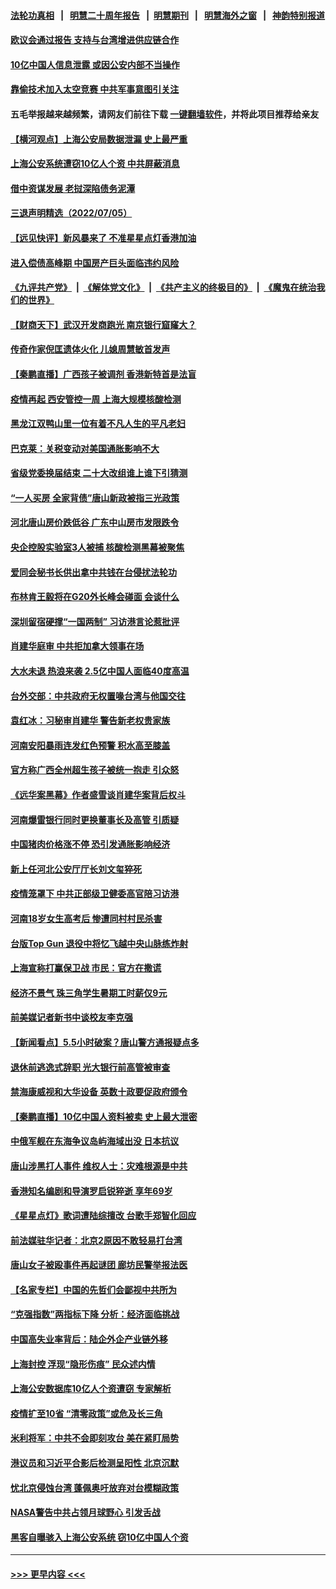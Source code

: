 #### [法轮功真相](https://github.com/gfw-breaker/truth/blob/master/README.md?t=0) &nbsp;&nbsp;|&nbsp;&nbsp; [明慧二十周年报告](https://github.com/gfw-breaker/mh-reports/blob/master/README.md?t=0) &nbsp;&nbsp;|&nbsp;&nbsp;[明慧期刊](https://github.com/gfw-breaker/mh-qikan) &nbsp;&nbsp;|&nbsp;&nbsp; [明慧海外之窗](https://github.com/gfw-breaker/mh-news/blob/master/README.md?t=0) &nbsp;&nbsp;|&nbsp;&nbsp; [神韵特别报道](https://github.com/gfw-breaker/mh-news/blob/master/shenyun.md?t=0)
#### [欧议会通过报告 支持与台湾增进供应链合作](../pages/nsc413/n13774466.md?t=07061251) 
#### [10亿中国人信息泄露 或因公安内部不当操作](../pages/nsc413/n13774417.md?t=07061251) 
#### [靠偷技术加入太空竞赛 中共军事意图引关注](../pages/nsc413/n13774393.md?t=07061251) 
#### 五毛举报越来越频繁，请网友们前往下载 [一键翻墙软件](https://github.com/gfw-breaker/ssr-accounts)，并将此项目推荐给亲友
#### [【横河观点】上海公安局数据泄漏 史上最严重](../pages/nsc413/n13774347.md?t=07061251) 
#### [上海公安系统遭窃10亿人个资 中共屏蔽消息](../pages/nsc413/n13774299.md?t=07061251) 
#### [借中资谋发展 老挝深陷债务泥潭](../pages/nsc413/n13774386.md?t=07061251) 
#### [三退声明精选（2022/07/05）](../pages/nsc413/n13774378.md?t=07061251) 
#### [【远见快评】新风暴来了 不准星星点灯香港加油](../pages/nsc413/n13774321.md?t=07061251) 
#### [进入偿债高峰期 中国房产巨头面临违约风险](../pages/nsc413/n13774314.md?t=07061251) 
#### [《九评共产党》](https://github.com/begood0513/9ping.md/blob/master/README.md) &nbsp;|&nbsp; [《解体党文化》](../../../../jtdwh.md/blob/master/README.md)  &nbsp;|&nbsp; [《共产主义的终极目的》](../../../../gczydzjmd.md/blob/master/README.md) &nbsp;|&nbsp; [《魔鬼在统治我们的世界》](../../../../mgztzwmdsj.md/blob/master/README.md) 
#### [【财商天下】武汉开发商跑光 南京银行窟窿大？](../pages/nsc413/n13774272.md?t=07061251) 
#### [传奇作家倪匡遗体火化 儿媳周慧敏首发声](../pages/nsc413/n13774312.md?t=07061251) 
#### [【秦鹏直播】广西孩子被调剂 香港新特首是法盲](../pages/nsc413/n13774340.md?t=07061251) 
#### [疫情再起 西安管控一周 上海大规模核酸检测](../pages/nsc413/n13774283.md?t=07061251) 
#### [黑龙江双鸭山里一位有着不凡人生的平凡老妇](../pages/nsc413/n13774224.md?t=07061251) 
#### [巴克莱：关税变动对美国通胀影响不大](../pages/nsc413/n13774227.md?t=07061251) 
#### [省级党委换届结束 二十大改组谁上谁下引猜测](../pages/nsc413/n13774231.md?t=07061251) 
#### [“一人买房 全家背债”唐山新政被指三光政策](../pages/nsc413/n13774239.md?t=07061251) 
#### [河北唐山房价跌低谷 广东中山房市发限跌令](../pages/nsc413/n13774050.md?t=07061251) 
#### [央企控股实验室3人被捕 核酸检测黑幕被聚焦](../pages/nsc413/n13774152.md?t=07061251) 
#### [爱同会秘书长供出拿中共钱在台侵扰法轮功](../pages/nsc413/n13773953.md?t=07061251) 
#### [布林肯王毅将在G20外长峰会碰面 会谈什么](../pages/nsc413/n13774153.md?t=07061251) 
#### [深圳留宿硬撑“一国两制” 习访港言论惹批评](../pages/nsc413/n13774168.md?t=07061251) 
#### [肖建华庭审 中共拒加拿大领事在场](../pages/nsc413/n13774155.md?t=07061251) 
#### [大水未退 热浪来袭 2.5亿中国人面临40度高温](../pages/nsc413/n13774061.md?t=07061251) 
#### [台外交部：中共政府无权置喙台湾与他国交往](../pages/nsc413/n13773963.md?t=07061251) 
#### [袁红冰：习秘审肖建华 警告新老权贵家族](../pages/nsc413/n13774091.md?t=07061251) 
#### [河南安阳暴雨连发红色预警 积水高至膝盖](../pages/nsc413/n13774003.md?t=07061251) 
#### [官方称广西全州超生孩子被统一抱走 引众怒](../pages/nsc413/n13773980.md?t=07061251) 
#### [《远华案黑幕》作者盛雪谈肖建华案背后权斗](../pages/nsc413/n13773995.md?t=07061251) 
#### [河南爆雷银行同时更换董事长及高管 引质疑](../pages/nsc413/n13773966.md?t=07061251) 
#### [中国猪肉价格涨不停 恐引发通胀影响经济](../pages/nsc413/n13773973.md?t=07061251) 
#### [新上任河北公安厅厅长刘文玺猝死](../pages/nsc413/n13773972.md?t=07061251) 
#### [疫情笼罩下 中共正部级卫健委高官陪习访港](../pages/nsc413/n13773801.md?t=07061251) 
#### [河南18岁女生高考后 惨遭同村村民杀害](../pages/nsc413/n13773887.md?t=07061251) 
#### [台版Top Gun 退役中将忆飞越中央山脉练炸射](../pages/nsc413/n13773720.md?t=07061251) 
#### [上海宣称打赢保卫战 市民：官方在撒谎](../pages/nsc413/n13773851.md?t=07061251) 
#### [经济不景气 珠三角学生暑期工时薪仅9元](../pages/nsc413/n13773780.md?t=07061251) 
#### [前美媒记者新书中谈校友李克强](../pages/nsc413/n13773712.md?t=07061251) 
#### [【新闻看点】5.5小时破案？唐山警方通报疑点多](../pages/nsc413/n13773559.md?t=07061251) 
#### [退休前逃逸式辞职 光大银行前高管被审查](../pages/nsc413/n13773639.md?t=07061251) 
#### [禁海康威视和大华设备 英数十政要促政府颁令](../pages/nsc413/n13773576.md?t=07061251) 
#### [【秦鹏直播】10亿中国人资料被卖 史上最大泄密](../pages/nsc413/n13773552.md?t=07061251) 
#### [中俄军舰在东海争议岛屿海域出没 日本抗议](../pages/nsc413/n13773487.md?t=07061251) 
#### [唐山涉黑打人事件 维权人士：灾难根源是中共](../pages/nsc413/n13773534.md?t=07061251) 
#### [香港知名编剧和导演罗启锐猝逝 享年69岁](../pages/nsc413/n13773515.md?t=07061251) 
#### [《星星点灯》歌词遭陆综擅改 台歌手郑智化回应](../pages/nsc413/n13773543.md?t=07061251) 
#### [前法媒驻华记者：北京2原因不敢轻易打台湾](../pages/nsc413/n13773536.md?t=07061251) 
#### [唐山女子被殴事件再起谜团 廊坊民警举报法医](../pages/nsc413/n13773448.md?t=07061251) 
#### [【名家专栏】中国的先哲们会鄙视中共所为](../pages/nsc413/n13772913.md?t=07061251) 
#### [“克强指数”两指标下降 分析：经济面临挑战](../pages/nsc413/n13773481.md?t=07061251) 
#### [中国高失业率背后：陆企外企产业链外移](../pages/nsc413/n13773429.md?t=07061251) 
#### [上海封控 浮现“隐形伤痕” 民众述内情](../pages/nsc413/n13773324.md?t=07061251) 
#### [上海公安数据库10亿人个资遭窃 专家解析](../pages/nsc413/n13773437.md?t=07061251) 
#### [疫情扩至10省 “清零政策”或危及长三角](../pages/nsc413/n13773328.md?t=07061251) 
#### [米利将军：中共不会即刻攻台 美在紧盯局势](../pages/nsc413/n13773470.md?t=07061251) 
#### [港议员和习近平合影后检测呈阳性 北京沉默](../pages/nsc413/n13773479.md?t=07061251) 
#### [忧北京侵蚀台湾 蓬佩奥吁放弃对台模糊政策](../pages/nsc413/n13773463.md?t=07061251) 
#### [NASA警告中共占领月球野心 引发舌战](../pages/nsc413/n13773445.md?t=07061251) 
#### [黑客自曝骇入上海公安系统 窃10亿中国人个资](../pages/nsc413/n13773395.md?t=07061251) 

----
#### [ >>> 更早内容 <<< ](../indexes/nsc413-earlier.md)
